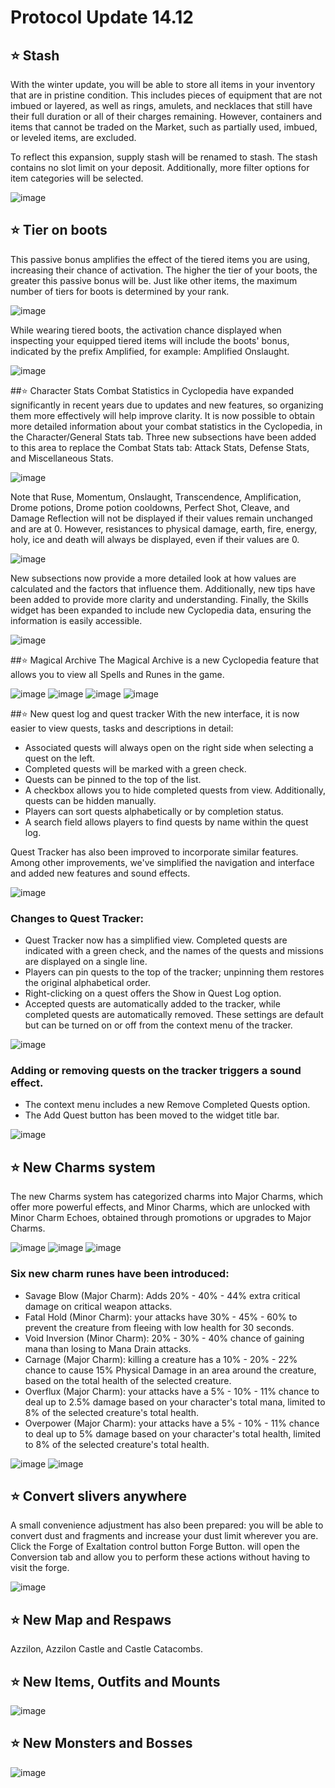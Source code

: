 # Protocol Update 14.12

## ⭐ Stash
With the winter update, you will be able to store all items in your inventory that are in pristine condition. This includes pieces of equipment that are not imbued or layered, as well as rings, amulets, and necklaces that still have their full duration or all of their charges remaining. However, containers and items that cannot be traded on the Market, such as partially used, imbued, or leveled items, are excluded.

To reflect this expansion, supply stash will be renamed to stash. The stash contains no slot limit on your deposit. Additionally, more filter options for item categories will be selected.

![image](https://github.com/user-attachments/assets/b9fe6d68-8585-4f99-9dab-caf09a72c8f7)


## ⭐ Tier on boots
This passive bonus amplifies the effect of the tiered items you are using, increasing their chance of activation. The higher the tier of your boots, the greater this passive bonus will be. Just like other items, the maximum number of tiers for boots is determined by your rank.

![image](https://github.com/user-attachments/assets/0f3be31d-475b-4b57-896b-b1866f7ca700)

While wearing tiered boots, the activation chance displayed when inspecting your equipped tiered items will include the boots' bonus, indicated by the prefix Amplified, for example: Amplified Onslaught.

![image](https://github.com/user-attachments/assets/88bf0be2-e839-4e17-b719-72f782a41e76)

##⭐ Character Stats
Combat Statistics in Cyclopedia have expanded significantly in recent years due to updates and new features, so organizing them more effectively will help improve clarity. It is now possible to obtain more detailed information about your combat statistics in the Cyclopedia, in the Character/General Stats tab. Three new subsections have been added to this area to replace the Combat Stats tab: Attack Stats, Defense Stats, and Miscellaneous Stats.

![image](https://github.com/user-attachments/assets/cbf780f8-1721-4fcd-a745-fec07c600757)

Note that Ruse, Momentum, Onslaught, Transcendence, Amplification, Drome potions, Drome potion cooldowns, Perfect Shot, Cleave, and Damage Reflection will not be displayed if their values ​​remain unchanged and are at 0. However, resistances to physical damage, earth, fire, energy, holy, ice and death will always be displayed, even if their values ​​are 0.

![image](https://github.com/user-attachments/assets/da315fdf-430f-4180-b0d3-ded180a4347a)

New subsections now provide a more detailed look at how values ​​are calculated and the factors that influence them. Additionally, new tips have been added to provide more clarity and understanding. Finally, the Skills widget has been expanded to include new Cyclopedia data, ensuring the information is easily accessible.

![image](https://github.com/user-attachments/assets/3ec8383e-705e-45de-b723-ecfbfc457583)

##⭐ Magical Archive
The Magical Archive is a new Cyclopedia feature that allows you to view all Spells and Runes in the game.

![image](https://github.com/user-attachments/assets/9056f02b-21d5-4f6f-bf7d-425c7e3ccf56)
![image](https://github.com/user-attachments/assets/fa2d5dcd-5dc8-4aa4-8751-5e8776234c57)
![image](https://github.com/user-attachments/assets/617e3517-df4b-4a3d-bdc5-e158a303dfd2)
![image](https://github.com/user-attachments/assets/e182e617-4a0b-4536-856c-92fcfc492e98)

##⭐ New quest log and quest tracker
With the new interface, it is now easier to view quests, tasks and descriptions in detail:
- Associated quests will always open on the right side when selecting a quest on the left.
- Completed quests will be marked with a green check.
- Quests can be pinned to the top of the list.
- A checkbox allows you to hide completed quests from view. Additionally, quests can be hidden manually.
- Players can sort quests alphabetically or by completion status.
- A search field allows players to find quests by name within the quest log.

Quest Tracker has also been improved to incorporate similar features. Among other improvements, we've simplified the navigation and interface and added new features and sound effects.

![image](https://github.com/user-attachments/assets/2f9586de-93d6-4016-aa75-78e32db5f697)

### Changes to Quest Tracker:
- Quest Tracker now has a simplified view. Completed quests are indicated with a green check, and the names of the quests and missions are displayed on a single line.
- Players can pin quests to the top of the tracker; unpinning them restores the original alphabetical order.
- Right-clicking on a quest offers the Show in Quest Log option.
- Accepted quests are automatically added to the tracker, while completed quests are automatically removed. These settings are default but can be turned on or off from the context menu of the tracker.

![image](https://github.com/user-attachments/assets/6d935cb6-900a-4a27-a242-a20a6313d6e3)

### Adding or removing quests on the tracker triggers a sound effect.
- The context menu includes a new Remove Completed Quests option.
- The Add Quest button has been moved to the widget title bar.

![image](https://github.com/user-attachments/assets/f9d592cb-dc76-4efe-bb67-1dc9e1a26627)

## ⭐ New Charms system
The new Charms system has categorized charms into Major Charms, which offer more powerful effects, and Minor Charms, which are unlocked with Minor Charm Echoes, obtained through promotions or upgrades to Major Charms.

![image](https://github.com/user-attachments/assets/e6071a4a-2412-4d4e-9c1b-e5ae8c3f5093)
![image](https://github.com/user-attachments/assets/6557f459-93ed-450d-adbb-562218c7ab56)
![image](https://github.com/user-attachments/assets/bfa2310e-0b30-4865-b4a1-fc0deee1f253)

### Six new charm runes have been introduced:
- Savage Blow (Major Charm): Adds 20% - 40% - 44% extra critical damage on critical weapon attacks.
- Fatal Hold (Minor Charm): your attacks have 30% - 45% - 60% to prevent the creature from fleeing with low health for 30 seconds.
- Void Inversion (Minor Charm): 20% - 30% - 40% chance of gaining mana than losing to Mana Drain attacks.
- Carnage (Major Charm): killing a creature has a 10% - 20% - 22% chance to cause 15% Physical Damage in an area around the creature, based on the total health of the selected creature.
- Overflux (Major Charm): your attacks have a 5% - 10% - 11% chance to deal up to 2.5% damage based on your character's total mana, limited to 8% of the selected creature's total health.
- Overpower (Major Charm): your attacks have a 5% - 10% - 11% chance to deal up to 5% damage based on your character's total health, limited to 8% of the selected creature's total health.

![image](https://github.com/user-attachments/assets/069d7da5-20c4-4e68-8e5b-e06c2763ac41)
![image](https://github.com/user-attachments/assets/144019b8-ae0d-4cde-b6da-9b34b6d0ab5e)

## ⭐ Convert slivers anywhere
A small convenience adjustment has also been prepared: you will be able to convert dust and fragments and increase your dust limit wherever you are. Click the Forge of Exaltation control button Forge Button. will open the Conversion tab and allow you to perform these actions without having to visit the forge.

![image](https://github.com/user-attachments/assets/30abd5b3-bc14-4bf2-8082-8daf7487d907)

## ⭐ New Map and Respaws
Azzilon, Azzilon Castle and Castle Catacombs.

## ⭐ New Items, Outfits and Mounts
![image](https://github.com/user-attachments/assets/678be1a5-78bd-4d43-b1e3-08eed9c7c695)

## ⭐ New Monsters and Bosses
![image](https://github.com/user-attachments/assets/977488f7-4588-4be4-b746-5af57f9cda83)


